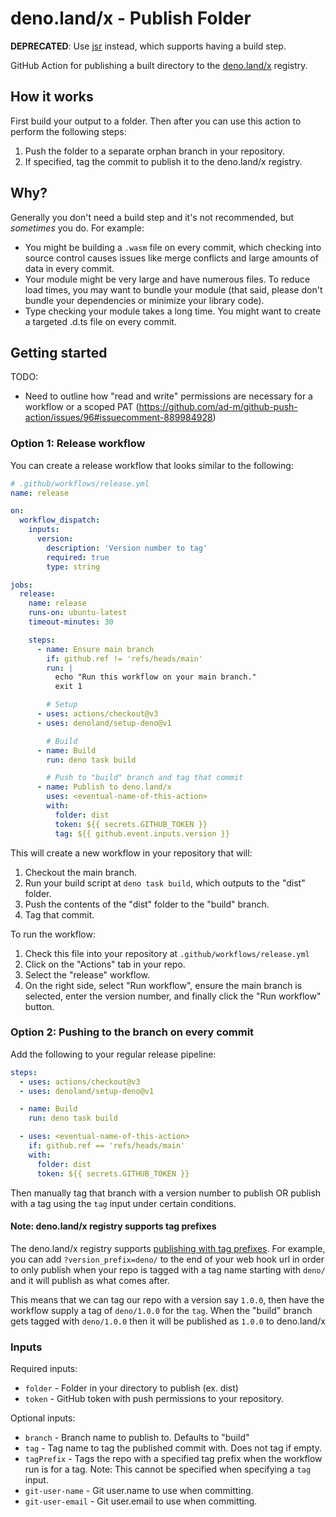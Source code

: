 # deno.land/x - Publish Folder

**DEPRECATED**: Use [jsr](https://jsr.io/) instead, which supports having a build step.

GitHub Action for publishing a built directory to the
[deno.land/x](https://deno.land/x) registry.

## How it works

First build your output to a folder. Then after you can use this action to
perform the following steps:

1. Push the folder to a separate orphan branch in your repository.
2. If specified, tag the commit to publish it to the deno.land/x registry.

## Why?

Generally you don't need a build step and it's not recommended, but _sometimes_
you do. For example:

- You might be building a `.wasm` file on every commit, which checking into
  source control causes issues like merge conflicts and large amounts of data in
  every commit.
- Your module might be very large and have numerous files. To reduce load times,
  you may want to bundle your module (that said, please don't bundle your
  dependencies or minimize your library code).
- Type checking your module takes a long time. You might want to create a
  targeted .d.ts file on every commit.

## Getting started

TODO:

- Need to outline how "read and write" permissions are necessary for a workflow
  or a scoped PAT
  (https://github.com/ad-m/github-push-action/issues/96#issuecomment-889984928)

### Option 1: Release workflow

You can create a release workflow that looks similar to the following:

```yml
# .github/workflows/release.yml
name: release

on:
  workflow_dispatch:
    inputs:
      version:
        description: 'Version number to tag'
        required: true
        type: string

jobs:
  release:
    name: release
    runs-on: ubuntu-latest
    timeout-minutes: 30

    steps:
      - name: Ensure main branch
        if: github.ref != 'refs/heads/main'
        run: |
          echo "Run this workflow on your main branch."
          exit 1

        # Setup
      - uses: actions/checkout@v3
      - uses: denoland/setup-deno@v1

        # Build
      - name: Build
        run: deno task build

        # Push to "build" branch and tag that commit
      - name: Publish to deno.land/x
        uses: <eventual-name-of-this-action>
        with:
          folder: dist
          token: ${{ secrets.GITHUB_TOKEN }}
          tag: ${{ github.event.inputs.version }}
```

This will create a new workflow in your repository that will:

1. Checkout the main branch.
1. Run your build script at `deno task build`, which outputs to the "dist"
   folder.
1. Push the contents of the "dist" folder to the "build" branch.
1. Tag that commit.

To run the workflow:

1. Check this file into your repository at `.github/workflows/release.yml`
1. Click on the "Actions" tab in your repo.
1. Select the "release" workflow.
1. On the right side, select "Run workflow", ensure the main branch is selected,
   enter the version number, and finally click the "Run workflow" button.

### Option 2: Pushing to the branch on every commit

Add the following to your regular release pipeline:

```yml
steps:
  - uses: actions/checkout@v3
  - uses: denoland/setup-deno@v1

  - name: Build
    run: deno task build

  - uses: <eventual-name-of-this-action>
    if: github.ref == 'refs/heads/main'
    with:
      folder: dist
      token: ${{ secrets.GITHUB_TOKEN }}
```

Then manually tag that branch with a version number to publish OR publish with a
tag using the `tag` input under certain conditions.

#### Note: deno.land/x registry supports tag prefixes

The deno.land/x registry supports
[publishing with tag prefixes](https://github.com/denoland/deno_registry2/blob/main/API.md#request).
For example, you can add `?version_prefix=deno/` to the end of your web hook url
in order to only publish when your repo is tagged with a tag name starting with
`deno/` and it will publish as what comes after.

This means that we can tag our repo with a version say `1.0.0`, then have the
workflow supply a tag of `deno/1.0.0` for the `tag`. When the "build" branch
gets tagged with `deno/1.0.0` then it will be published as `1.0.0` to
deno.land/x

### Inputs

Required inputs:

- `folder` - Folder in your directory to publish (ex. dist)
- `token` - GitHub token with push permissions to your repository.

Optional inputs:

- `branch` - Branch name to publish to. Defaults to "build"
- `tag` - Tag name to tag the published commit with. Does not tag if empty.
- `tagPrefix` - Tags the repo with a specified tag prefix when the workflow run
  is for a tag. Note: This cannot be specified when specifying a `tag` input.
- `git-user-name` - Git user.name to use when committing.
- `git-user-email` - Git user.email to use when committing.
